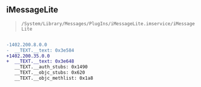 ## iMessageLite

> `/System/Library/Messages/PlugIns/iMessageLite.imservice/iMessageLite`

```diff

-1402.200.8.0.0
-  __TEXT.__text: 0x3e584
+1402.200.35.0.0
+  __TEXT.__text: 0x3e648
   __TEXT.__auth_stubs: 0x1490
   __TEXT.__objc_stubs: 0x620
   __TEXT.__objc_methlist: 0x1a8

```
